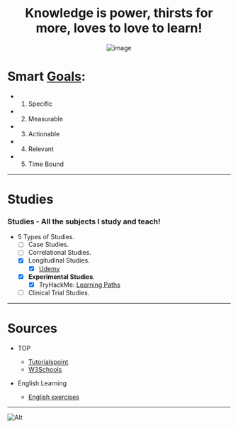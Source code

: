 <div align="center">

# Knowledge is power, thirsts for more, loves to love to learn!

![image](https://user-images.githubusercontent.com/51442719/166158602-eeffde5b-7138-4813-b307-0f6f0a6f44d0.png)

</div>

# Smart [Goals](https:///github.com/Anlominus/Goals):
  - 1. Specific
  - 2. Measurable
  - 3. Actionable
  - 4. Relevant
  - 5. Time Bound


---

# Studies
### Studies - All the subjects I study and teach!
- 5 Types of Studies.
  - [ ] Case Studies.
  - [ ] Correlational Studies.
  - [x] Longitudinal Studies.
     - [x] [Udemy](https://github.com/Anlominus/Studies/tree/main/Udemy) 
  - [x] **Experimental Studies**.
     - [x] TryHackMe: [Learning Paths](https://github.com/Anlominus/TryHackMe#learning-paths-)
  - [ ] Clinical Trial Studies.

---

# Sources

- TOP
  - [Tutorialspoint](https://www.tutorialspoint.com/index.htm)
  - [W3Schools](https://www.w3schools.com/)

- English Learning
  - [English exercises](https://agendaweb.org/)

---

![Alt](https://repobeats.axiom.co/api/embed/2f7ce7b9ddcec95efa2219aa4ed695cb85a23c3b.svg "Repobeats analytics image")
